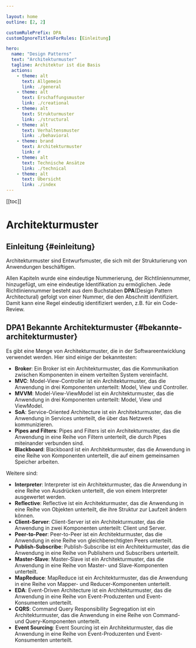 ```yaml
---

layout: home
outline: [2, 2]

customRulePrefix: DPA
customIgnoreTitlesForRules: [Einleitung]

hero:
  name: "Design Patterns"
  text: "Architekturmuster"
  tagline: Architektur ist die Basis
  actions:
    - theme: alt
      text: Allgemein
      link: ./general
    - theme: alt
      text: Erschaffungsmuster
      link: ./creational
    - theme: alt
      text: Strukturmuster
      link: ./structural
    - theme: alt
      text: Verhaltensmuster
      link: ./behavioral
    - theme: brand
      text: Architekturmuster
      link: #
    - theme: alt
      text: Technische Ansätze
      link: ./technical
    - theme: alt
      text: Übersicht
      link: ./index
---
```


[[toc]]
<br>

# Architekturmuster

## Einleitung {#einleitung}

Architekturmuster sind Entwurfsmuster, die sich mit der Strukturierung von Anwendungen beschäftigen.

Allen Kapiteln wurde eine eindeutige Nummerierung, der Richtliniennummer, hinzugefügt, um eine eindeutige Identifikation zu ermöglichen.
Jede Richtliniennummer besteht aus dem Buchstaben **DPA**(Design Pattern Architectural) gefolgt von einer Nummer, die den Abschnitt identifiziert. Damit kann eine Regel eindeutig identifiziert werden, z.B. für ein Code-Review.

## DPA1 Bekannte Architekturmuster {#bekannte-architekturmuster}

Es gibt eine Menge von Architekturmuster, die in der Softwareentwicklung verwendet werden. Hier sind einige der bekanntesten:

- **Broker**: Ein Broker ist ein Architekturmuster, das die Kommunikation zwischen Komponenten in einem verteilten System vereinfacht.
- **MVC**: Model-View-Controller ist ein Architekturmuster, das die Anwendung in drei Komponenten unterteilt: Model, View und Controller.
- **MVVM**: Model-View-ViewModel ist ein Architekturmuster, das die Anwendung in drei Komponenten unterteilt: Model, View und ViewModel.
- **SoA**: Service-Oriented Architecture ist ein Architekturmuster, das die Anwendung in Services unterteilt, die über das Netzwerk kommunizieren.
- **Pipes and Filters**: Pipes and Filters ist ein Architekturmuster, das die Anwendung in eine Reihe von Filtern unterteilt, die durch Pipes miteinander verbunden sind.
- **Blackboard**: Blackboard ist ein Architekturmuster, das die Anwendung in eine Reihe von Komponenten unterteilt, die auf einem gemeinsamen Speicher arbeiten.

Weitere sind:

- **Interpreter**: Interpreter ist ein Architekturmuster, das die Anwendung in eine Reihe von Ausdrücken unterteilt, die von einem Interpreter ausgewertet werden.
- **Reflective**: Reflective ist ein Architekturmuster, das die Anwendung in eine Reihe von Objekten unterteilt, die ihre Struktur zur Laufzeit ändern können.
- **Client-Server**: Client-Server ist ein Architekturmuster, das die Anwendung in zwei Komponenten unterteilt: Client und Server.
- **Peer-to-Peer**: Peer-to-Peer ist ein Architekturmuster, das die Anwendung in eine Reihe von gleichberechtigten Peers unterteilt.
- **Publish-Subscribe**: Publish-Subscribe ist ein Architekturmuster, das die Anwendung in eine Reihe von Publishern und Subscribers unterteilt.
- **Master-Slave**: Master-Slave ist ein Architekturmuster, das die Anwendung in eine Reihe von Master- und Slave-Komponenten unterteilt.
- **MapReduce**: MapReduce ist ein Architekturmuster, das die Anwendung in eine Reihe von Mapper- und Reducer-Komponenten unterteilt.
- **EDA**: Event-Driven Architecture ist ein Architekturmuster, das die Anwendung in eine Reihe von Event-Produzenten und Event-Konsumenten unterteilt.
- **CQRS**: Command Query Responsibility Segregation ist ein Architekturmuster, das die Anwendung in eine Reihe von Command- und Query-Komponenten unterteilt.
- **Event Sourcing**: Event Sourcing ist ein Architekturmuster, das die Anwendung in eine Reihe von Event-Produzenten und Event-Konsumenten unterteilt.